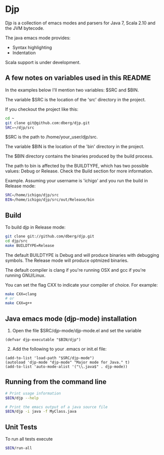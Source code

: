 Djp
================================================================================

Djp is a collection of emacs modes and parsers for Java 7, Scala 2.10 and the JVM bytecode.

The java emacs mode provides:

- Syntax highlighting
- Indentation

Scala support is under development.


A few notes on variables used in this README
--------------------------------------------------------------------------------

In the examples below I'll mention two variables: $SRC and $BIN.

The variable $SRC is the location of the 'src' directory in the project.

If you checkout the project like this:

```bash
cd ~
git clone git@github.com:dberg/djp.git
SRC=~/djp/src
```

$SRC is the path to /home/your_user/djp/src.

The variable $BIN is the location of the 'bin' directory in the project.

The $BIN directory contains the binaries produced by the build process.

The path to bin is affected by the BUILDTYPE, which has two possible values: Debug or Release. Check the Build section for more information.

Example. Assuming your username is 'ichigo' and you run the build in Release mode:

```bash
SRC=/home/ichigo/djp/src
BIN=/home/ichigo/djp/src/out/Release/bin
```


Build
--------------------------------------------------------------------------------

To build djp in Release mode:

```bash
git clone git://github.com/dberg/djp.git
cd djp/src
make BUILDTYPE=Release
```

The default BUILDTYPE is Debug and will produce binaries with debugging symbols. The Release mode will produce optmized binaries.

The default compiler is clang if you're running OSX and gcc if you're running GNU/Linux.

You can set the flag CXX to indicate your compiler of choice. For example:

```bash
make CXX=clang
# or
make CXX=g++
```


Java emacs mode (djp-mode) installation
-------------------------------------------------------------------------------

1. Open the file $SRC/djp-mode/djp-mode.el and set the variable

```elisp
(defvar djp-executable "$BIN/djp")
```

2. Add the following to your .emacs or init.el file:

```elisp
(add-to-list 'load-path "$SRC/djp-mode")
(autoload 'djp-mode "djp-mode" "Major mode for Java." t)
(add-to-list 'auto-mode-alist '("\\.java$" . djp-mode))
```


Running from the command line
-------------------------------------------------------------------------------

```bash
# Print usage information
$BIN/djp --help

# Print the emacs output of a java source file
$BIN/djp -i java -f MyClass.java
```


Unit Tests
-------------------------------------------------------------------------------

To run all tests execute

```bash
$BIN/run-all
```
